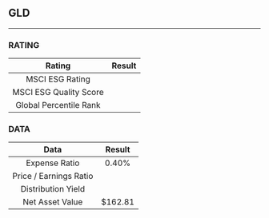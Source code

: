 ## GLD
----
### RATING

|Rating|Result|
|:----:|:---:|
|MSCI ESG Rating||
|MSCI ESG Quality Score||
|Global Percentile Rank||

### DATA

|Data|Result|
|:----:|:---:|
|Expense Ratio|0.40%|
|Price / Earnings Ratio||
|Distribution Yield||
|Net Asset Value|$162.81|


